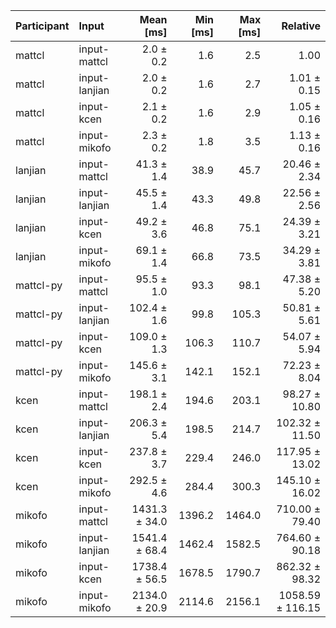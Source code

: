 | Participant | Input | Mean [ms] | Min [ms] | Max [ms] | Relative |
|:---|:---|---:|---:|---:|---:|
| mattcl | input-mattcl | 2.0 ± 0.2 | 1.6 | 2.5 | 1.00 |
| mattcl | input-lanjian | 2.0 ± 0.2 | 1.6 | 2.7 | 1.01 ± 0.15 |
| mattcl | input-kcen | 2.1 ± 0.2 | 1.6 | 2.9 | 1.05 ± 0.16 |
| mattcl | input-mikofo | 2.3 ± 0.2 | 1.8 | 3.5 | 1.13 ± 0.16 |
| lanjian | input-mattcl | 41.3 ± 1.4 | 38.9 | 45.7 | 20.46 ± 2.34 |
| lanjian | input-lanjian | 45.5 ± 1.4 | 43.3 | 49.8 | 22.56 ± 2.56 |
| lanjian | input-kcen | 49.2 ± 3.6 | 46.8 | 75.1 | 24.39 ± 3.21 |
| lanjian | input-mikofo | 69.1 ± 1.4 | 66.8 | 73.5 | 34.29 ± 3.81 |
| mattcl-py | input-mattcl | 95.5 ± 1.0 | 93.3 | 98.1 | 47.38 ± 5.20 |
| mattcl-py | input-lanjian | 102.4 ± 1.6 | 99.8 | 105.3 | 50.81 ± 5.61 |
| mattcl-py | input-kcen | 109.0 ± 1.3 | 106.3 | 110.7 | 54.07 ± 5.94 |
| mattcl-py | input-mikofo | 145.6 ± 3.1 | 142.1 | 152.1 | 72.23 ± 8.04 |
| kcen | input-mattcl | 198.1 ± 2.4 | 194.6 | 203.1 | 98.27 ± 10.80 |
| kcen | input-lanjian | 206.3 ± 5.4 | 198.5 | 214.7 | 102.32 ± 11.50 |
| kcen | input-kcen | 237.8 ± 3.7 | 229.4 | 246.0 | 117.95 ± 13.02 |
| kcen | input-mikofo | 292.5 ± 4.6 | 284.4 | 300.3 | 145.10 ± 16.02 |
| mikofo | input-mattcl | 1431.3 ± 34.0 | 1396.2 | 1464.0 | 710.00 ± 79.40 |
| mikofo | input-lanjian | 1541.4 ± 68.4 | 1462.4 | 1582.5 | 764.60 ± 90.18 |
| mikofo | input-kcen | 1738.4 ± 56.5 | 1678.5 | 1790.7 | 862.32 ± 98.32 |
| mikofo | input-mikofo | 2134.0 ± 20.9 | 2114.6 | 2156.1 | 1058.59 ± 116.15 |
